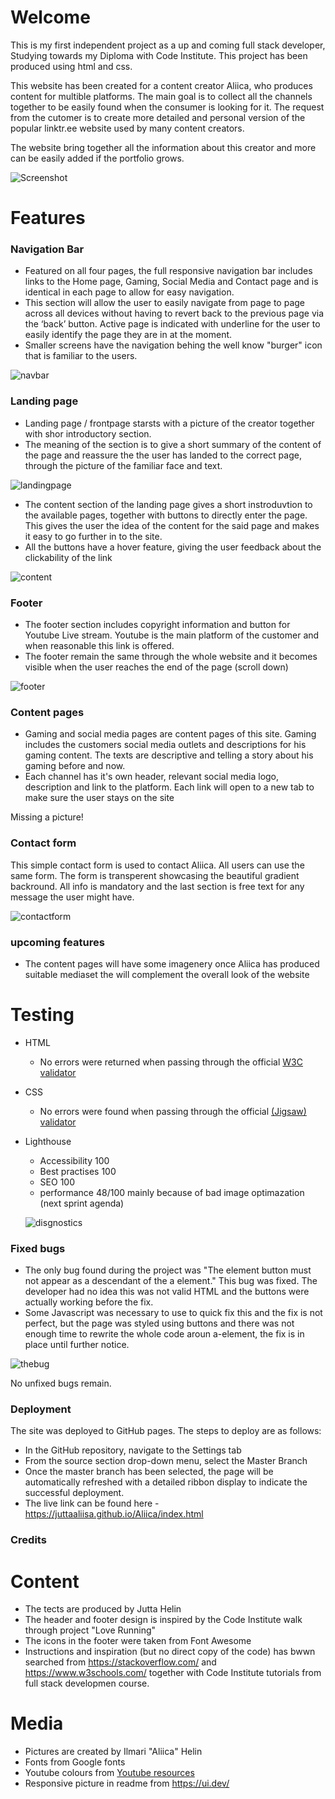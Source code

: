 # Welcome

This is my first independent project as a up and coming full stack developer, Studying towards my Diploma with Code Institute. This project has been produced using html and css.

This website has been created for a content creator Aliica, who produces content for multible platforms. The main goal is to collect all the channels together to be easily found when the consumer is looking for it. The request from the cutomer is to create more detailed and personal version of the popular linktr.ee website used by many content creators.

The website bring together all the information about this creator and more can be easily added if the portfolio grows.

![Screenshot](assets/pictures/overall.png)

# Features

### Navigation Bar

- Featured on all four pages, the full responsive navigation bar includes links to the Home page, Gaming, Social Media and Contact page and is identical in each page to allow for easy navigation.
- This section will allow the user to easily navigate from page to page across all devices without having to revert back to the previous page via the ‘back’ button. Active page is indicated with underline for the user to easily identify the page they are in at the moment.
- Smaller screens have the navigation behing the well know "burger" icon that is familiar to the users.

![navbar](assets/pictures/navbar.png)

### Landing page

- Landing page / frontpage starsts with a picture of the creator together with shor introductory section. 
- The meaning of the section is to give a short summary of the content of the page and reassure the the user has landed to the correct page, through the picture of the familiar face and text.

![landingpage](assets/pictures/landingpage.png)

- The content section of the landing page gives a short instroduvtion to the available pages, together with buttons to directly enter the page. This gives the user the idea of the content for the said page and makes it easy to go further in to the site. 
- All the buttons have a hover feature, giving the user feedback about the clickability of the link

![content](assets/pictures/content.png)

### Footer

- The footer section includes copyright information and button for Youtube Live stream. Youtube is the main platform of the customer and when reasonable this link is offered. 
- The footer remain the same through the whole website and it becomes visible when the user reaches the end of the page (scroll down)

![footer](assets/pictures/footer.png)

### Content pages

- Gaming and social media pages are content pages of this site. Gaming includes the customers social media outlets and descriptions for his gaming content. The texts are descriptive and telling a story about his gaming before and now. 
- Each channel has it's own header, relevant social media logo, description and link to the platform. Each link will open to a new tab to make sure the user stays on the site

Missing a picture!

### Contact form

This simple contact form is used to contact Aliica. All users can use the same form. The form is transperent showcasing the beautiful gradient backround. All info is mandatory and the last section is free text for any message the user might have.

![contactform](assets/pictures/contactform.png)

### upcoming features

- The content pages will have some imagenery once Aliica has produced suitable mediaset the will complement the overall look of the website

# Testing

- HTML
  - No errors were returned when passing through the official [W3C validator](https://validator.w3.org/nu/?doc=https%3A%2F%2Fcode-institute-org.github.io%2Flove-running-2.0%2Findex.html)
- CSS
  - No errors were found when passing through the official [(Jigsaw) validator](https://jigsaw.w3.org/css-validator/validator?uri=https%3A%2F%2Fvalidator.w3.org%2Fnu%2F%3Fdoc%3Dhttps%253A%252F%252Fcode-institute-org.github.io%252Flove-running-2.0%252Findex.html&profile=css3svg&usermedium=all&warning=1&vextwarning=&lang=en#css)
- Lighthouse
  - Accessibility 100
  - Best practises 100
  - SEO 100
  - performance 48/100 mainly because of bad image optimazation (next sprint agenda)
  
  ![disgnostics](assets/pictures/diagnostics.png)
  
### Fixed bugs

- The only bug found during the project was "The element button must not appear as a descendant of the a element." This bug was fixed. The developer had no idea this was not valid HTML and the buttons were actually working before the fix.
- Some Javascript was necessary to use to quick fix this and the fix is not perfect, but the page was styled using buttons and there was not enough time to rewrite the whole code aroun a-element, the fix is in place until further notice.

![thebug](assets/pictures/thebug.png)

No unfixed bugs remain.

### Deployment

The site was deployed to GitHub pages. The steps to deploy are as follows:

- In the GitHub repository, navigate to the Settings tab
- From the source section drop-down menu, select the Master Branch
- Once the master branch has been selected, the page will be automatically refreshed with a detailed ribbon display to indicate the successful deployment.
- The live link can be found here - https://juttaaliisa.github.io/Aliica/index.html

### Credits

# Content

- The tects are produced by Jutta Helin
- The header and footer design is inspired by the Code Institute walk through project "Love Running"
- The icons in the footer were taken from Font Awesome
- Instructions and inspiration (but no direct copy of the code) has bwwn searched from <https://stackoverflow.com/> and <https://www.w3schools.com/> together with Code Institute tutorials from full stack developmen course.

# Media

- Pictures are created by Ilmari "Aliica" Helin
- Fonts from Google fonts
- Youtube colours from [Youtube resources](https://www.youtube.com/howyoutubeworks/resources/brand-resources/?_gl=1*6uwtl9*_up*MQ..*_ga*MTYyNTE2NTY4My4xNzAxNjE3MTc2*_ga_M0180HEFCY*MTcwMTYxNzE3NS4xLjAuMTcwMTYxNzI3MC4wLjAuMA..#logos-icons-and-colors)
- Responsive picture in readme from <https://ui.dev/>
